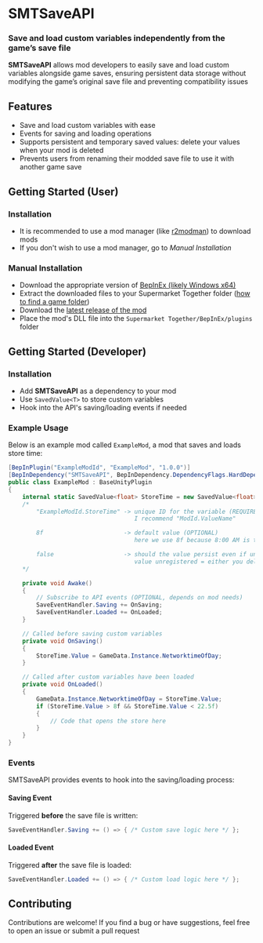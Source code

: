 # SMTSaveAPI
### Save and load custom variables independently from the game’s save file

**SMTSaveAPI** allows mod developers to easily save and load custom variables alongside game saves, ensuring persistent data storage without modifying the game’s original save file and preventing compatibility issues

## Features
- Save and load custom variables with ease
- Events for saving and loading operations
- Supports persistent and temporary saved values: delete your values when your mod is deleted
- Prevents users from renaming their modded save file to use it with another game save

## Getting Started (User)
### Installation
- It is recommended to use a mod manager (like [r2modman](https://thunderstore.io/c/supermarket-together/p/ebkr/r2modman)) to download mods
- If you don't wish to use a mod manager, go to *Manual Installation*

### Manual Installation
- Download the appropriate version of [BepInEx (likely Windows x64)](https://github.com/BepInEx/BepInEx/releases/tag/v5.4.23.2)
- Extract the downloaded files to your Supermarket Together folder ([how to find a game folder](https://youtube.com/watch?v=jL8eB21q01s))
- Download the [latest release of the mod](https://github.com/IkaOverride/SMTSaveAPI/releases/latest)
- Place the mod's DLL file into the `Supermarket Together/BepInEx/plugins` folder

## Getting Started (Developer)
### Installation
- Add **SMTSaveAPI** as a dependency to your mod
- Use `SavedValue<T>` to store custom variables
- Hook into the API's saving/loading events if needed

### Example Usage
Below is an example mod called `ExampleMod`, a mod that saves and loads store time:

```csharp
[BepInPlugin("ExampleModId", "ExampleMod", "1.0.0")]
[BepInDependency("SMTSaveAPI", BepInDependency.DependencyFlags.HardDependency)] // Ensure SMTSaveAPI loads first
public class ExampleMod : BaseUnityPlugin
{
    internal static SavedValue<float> StoreTime = new SavedValue<float>("ExampleModId.StoreTime", 8f, false);
    /*
        "ExampleModId.StoreTime" -> unique ID for the variable (REQUIRED)
                                    I recommend "ModId.ValueName"

        8f                       -> default value (OPTIONAL)
                                    here we use 8f because 8:00 AM is the default time when loading a save, and time is saved as a float in the assembly

        false                    -> should the value persist even if unregistered (OPTIONAL, default is false)
                                    value unregistered = either you delete your value, or the user deletes your mod
    */

    private void Awake()
    {        
        // Subscribe to API events (OPTIONAL, depends on mod needs)
        SaveEventHandler.Saving += OnSaving;
        SaveEventHandler.Loaded += OnLoaded;
    }

    // Called before saving custom variables
    private void OnSaving()
    {
        StoreTime.Value = GameData.Instance.NetworktimeOfDay;
    }

    // Called after custom variables have been loaded
    private void OnLoaded()
    {
        GameData.Instance.NetworktimeOfDay = StoreTime.Value;
        if (StoreTime.Value > 8f && StoreTime.Value < 22.5f)
        {
            // Code that opens the store here
        }
    }
}
```

### Events
SMTSaveAPI provides events to hook into the saving/loading process:

#### Saving Event  
Triggered **before** the save file is written:
```csharp
SaveEventHandler.Saving += () => { /* Custom save logic here */ };
```

#### Loaded Event
Triggered **after** the save file is loaded:
```csharp
SaveEventHandler.Loaded += () => { /* Custom load logic here */ };
```

## **Contributing**
Contributions are welcome! If you find a bug or have suggestions, feel free to open an issue or submit a pull request